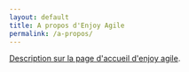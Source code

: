 ```yaml
---
layout: default
title: A propos d'Enjoy Agile
permalink: /a-propos/
---
```

  
<p>
    <a href="https://www.enjoyagile.com">Description sur la page d'accueil d'enjoy agile</a>. 
</p>   
  


